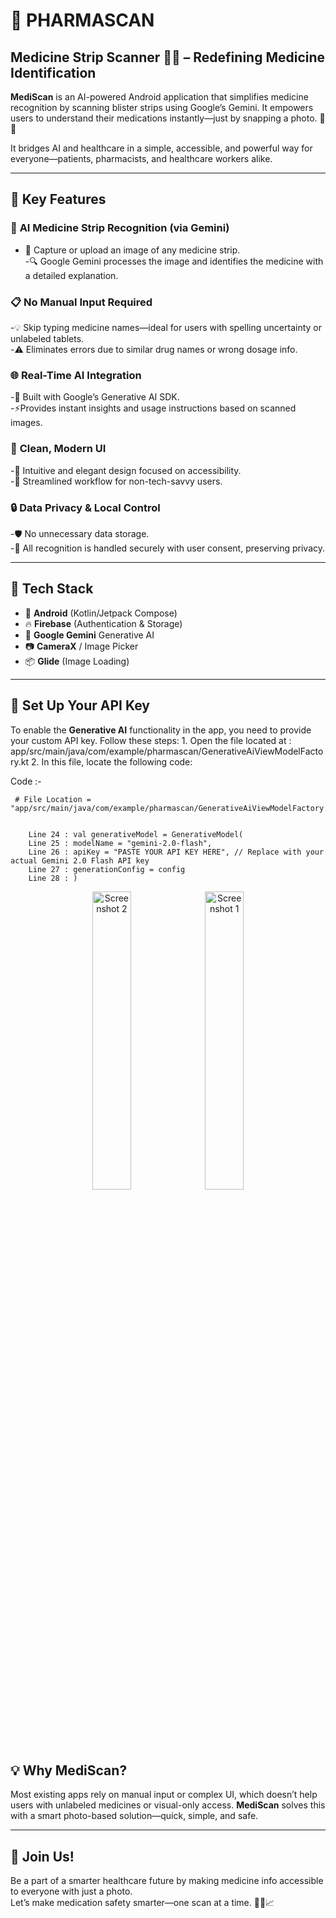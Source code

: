 # 💊 **PHARMASCAN**  
## Medicine Strip Scanner 📸🤖 – Redefining Medicine Identification  

**MediScan** is an AI-powered Android application that simplifies medicine recognition by scanning blister strips using Google’s Gemini. It empowers users to understand their medications instantly—just by snapping a photo. 🧠📱  

It bridges AI and healthcare in a simple, accessible, and powerful way for everyone—patients, pharmacists, and healthcare workers alike.

---

## 🚀 **Key Features**

### 🧠 **AI Medicine Strip Recognition** (via Gemini)

  - 📸 Capture or upload an image of any medicine strip.  
  -🔍 Google Gemini processes the image and identifies the medicine with a detailed explanation.  


### 📋 **No Manual Input Required**

  -💡 Skip typing medicine names—ideal for users with spelling uncertainty or unlabeled tablets.  
  -⚠️ Eliminates errors due to similar drug names or wrong dosage info.


### 🌐 **Real-Time AI Integration**  

  -🤖 Built with Google’s Generative AI SDK.  
  -⚡Provides instant insights and usage instructions based on scanned images.


### 🎨 **Clean, Modern UI**  

  -📱 Intuitive and elegant design focused on accessibility.  
  -🧭 Streamlined workflow for non-tech-savvy users.


### 🔒 **Data Privacy & Local Control**  

   -🛡️ No unnecessary data storage.  
   -🚫 All recognition is handled securely with user consent, preserving privacy.


---

## 🔧 **Tech Stack**

   - 📲 **Android** (Kotlin/Jetpack Compose)  
   - 🔥 **Firebase** (Authentication & Storage)  
   - 🤖 **Google Gemini** Generative AI  
   - 📷 **CameraX** / Image Picker  
   - 📦 **Glide** (Image Loading)

---
## 🔑 **Set Up Your API Key**

   To enable the **Generative AI** functionality in the app, you need to provide your custom API key. Follow these steps:
     1. Open the file located at : app/src/main/java/com/example/pharmascan/GenerativeAiViewModelFactory.kt
     2. In this file, locate the following code:


Code :-


     # File Location = "app/src/main/java/com/example/pharmascan/GenerativeAiViewModelFactory.kt"

     
        Line 24 : val generativeModel = GenerativeModel(
        Line 25 : modelName = "gemini-2.0-flash",
        Line 26 : apiKey = "PASTE YOUR API KEY HERE", // Replace with your actual Gemini 2.0 Flash API key
        Line 27 : generationConfig = config
        Line 28 : )


<p align="center">
  <img src="https://github.com/user-attachments/assets/7b7ffa2b-8888-4b3e-aa58-31eadaacc3f9" alt="Screenshot 2" width="35%" />
  <img src="https://github.com/user-attachments/assets/f9b8007c-12d0-4d39-9ca1-763bdb00392f" alt="Screenshot 1" width="35%" />
</p>


## 💡 **Why MediScan?**

Most existing apps rely on manual input or complex UI, which doesn’t help users with unlabeled medicines or visual-only access. **MediScan** solves this with a smart photo-based solution—quick, simple, and safe.

---

## 🌟 **Join Us!**

Be a part of a smarter healthcare future by making medicine info accessible to everyone with just a photo.  
Let’s make medication safety smarter—one scan at a time. 📸💊📈  


